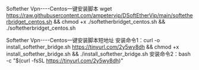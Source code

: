 Softether Vpn----Centos一键安装脚本
wget https://raw.githubusercontent.com/ampetervip/DSoftEtherVip/main/softetherbridget_centos.sh && chmod +x ./softetherbridget_centos.sh && ./softetherbridget_centos.sh

Softether Vpn----Centos一键安装脚本短地址
安装命令1：curl -o install_softether_bridge.sh https://tinyurl.com/2y5wy8dh && chmod +x install_softether_bridge.sh && ./install_softether_bridge.sh
安装命令2：bash -c "$(curl -fsSL https://tinyurl.com/2y5wy8dh)"
